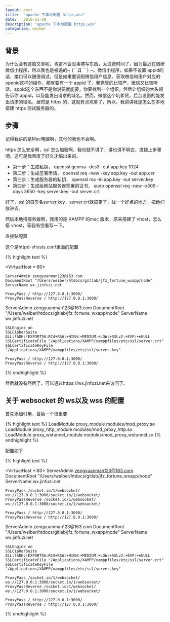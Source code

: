 ```yaml
---
layout: post
title:  "apache 下本地配置 https,wss"
date:   2016-11-28
description: "apache 下本地配置 https,wss"
categories: weiber
---
```


## 背景

为什么会有这篇文章呢，肯定不会没事瞎写东西，太浪费时间了，因为最近在调研微信小程序，所以我也是被逼的┑(￣Д ￣)┍。微信小程序，如果不设置 appid的话，接口可以随便调试，但是如果要调用微信用户信息、获取微信和用户对应的 openid这样的操作，那就要有一个 appid 了，我党管的比较严，微信又比较听话，appid这个东西不是你说要就能要，你要找到一个组织，然后让组织的大头领告诉你 appid，以及能发出请求的域名。然而，微信这个坑爹货，后台设置的能发出请求的域名，居然是 https 的，这就有点坑爹了，所以，我讲讲我是怎么在本地搭建 https 测试服务器的。

## 步骤

记得我讲的是Mac电脑啊，其他的我也不会啊。

https 怎么安全啊，ssl 怎么加密啊，我也就不讲了，讲也讲不明白，直接上步骤吧。这可是我百度了好久才搞出来的。

* 第一步：生成私钥， openssl genrsa -des3 -out app.key 1024
* 第二步：生成签署申请， openssl req -new -key app.key -out app.csr
* 第三步：生成服务器的私钥， openssl rsa -in app.key -out server.key
* 第四步：生成给网站服务器签署的证书， sudo openssl req -new -x509 -days 3650 -key server.key -out server.crt

好了，ssl 的自签名server.key，server.crt就搞定了，找一个好点的地方，把他们放进去。

然后本地搭服务器啊，我用的是 XAMPP 的mac 版本，原来搭建了 vhost，怎么搭 vhost，等我有空看写一下。

直接贴配置

这个是httpd-vhosts.conf里面的配置

{% highlight  text %}

<VirtualHost *:80>

    ServerAdmin zengyuanman123@163.com
    DocumentRoot "/Users/weiber/htdocs/gitlab/jfz_fortune_wxapp/node"
    ServerName wx.jinfuzi.net
    
    ProxyPass / http://127.0.0.1:3000/
    ProxyPassReverse / http://127.0.0.1:3000/
</VirtualHost>
<VirtualHost *:443>
    ServerAdmin zengyuanman123@163.com
    DocumentRoot "/Users/weiber/htdocs/gitlab/jfz_fortune_wxapp/node"
    ServerName wx.jinfuzi.net
    
    SSLEngine on
    SSLCipherSuite ALL:!ADH:!EXPORT56:RC4+RSA:+HIGH:+MEDIUM:+LOW:+SSLv2:+EXP:+eNULL
    SSLCertificateFile "/Applications/XAMPP/xamppfiles/etc/ssl/server.crt"
    SSLCertificateKeyFile "/Applications/XAMPP/xamppfiles/etc/ssl/server.key"
    
    ProxyPass / http://127.0.0.1:3000/
    ProxyPassReverse / http://127.0.0.1:3000/
</VirtualHost>

{% endhighlight %}

然后就没有然后了，可以通过https://wx.jinfuzi.net来访问了。


## 关于 websocket 的 ws以及 wss 的配置

首先添加引用，最后一个很重要

{% highlight  text %}
LoadModule proxy_module modules/mod_proxy.so  
LoadModule proxy_http_module modules/mod_proxy_http.so  
LoadModule proxy_wstunnel_module modules/mod_proxy_wstunnel.so 
{% endhighlight %}

配置如下

{% highlight  text %}

<VirtualHost *:80>
    ServerAdmin zengyuanman123@163.com
    DocumentRoot "/Users/weiber/htdocs/gitlab/jfz_fortune_wxapp/node"
    ServerName wx.jinfuzi.net

    ProxyPass /socket.io/1/websocket/ ws://127.0.0.1:3000/socket.io/1/websocket/
    ProxyPassReverse /socket.io/1/websocket/ ws://127.0.0.1:3000/socket.io/1/websocket/

    ProxyPass / http://127.0.0.1:3000/
    ProxyPassReverse / http://127.0.0.1:3000/
</VirtualHost>
<VirtualHost *:443>
    ServerAdmin zengyuanman123@163.com
    DocumentRoot "/Users/weiber/htdocs/gitlab/jfz_fortune_wxapp/node"
    ServerName wx.jinfuzi.net

    SSLEngine on
    SSLCipherSuite ALL:!ADH:!EXPORT56:RC4+RSA:+HIGH:+MEDIUM:+LOW:+SSLv2:+EXP:+eNULL
    SSLCertificateFile "/Applications/XAMPP/xamppfiles/etc/ssl/server.crt"
    SSLCertificateKeyFile "/Applications/XAMPP/xamppfiles/etc/ssl/server.key"

    ProxyPass /socket.io/1/websocket/ ws://127.0.0.1:3000/socket.io/1/websocket/
    ProxyPassReverse /socket.io/1/websocket/ ws://127.0.0.1:3000/socket.io/1/websocket/

    ProxyPass / http://127.0.0.1:3000/
    ProxyPassReverse / http://127.0.0.1:3000/
</VirtualHost>

{% endhighlight %}

